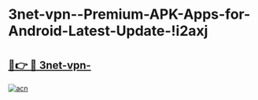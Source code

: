 # 3net-vpn--Premium-APK-Apps-for-Android-Latest-Update-!i2axj

# <h2><a href="https://6qbi66.esa.edu.pl?title=3net-vpn-&ref=i2axj">🔗👉 🔴 3net-vpn-</a></h2>

[![acn](https://github.com/user-attachments/assets/0f9c940e-d8b0-45ae-aac7-cd30a18b3e1c)](https://6qbi66.esa.edu.pl?title=3net-vpn-&ref=i2axj)

